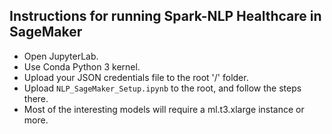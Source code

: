 ## Instructions for running Spark-NLP Healthcare in SageMaker
+ Open JupyterLab.
+ Use Conda Python 3 kernel.
+ Upload your JSON credentials file to the root '/' folder.
+ Upload `NLP_SageMaker_Setup.ipynb` to the root, and follow the steps there.
+ Most of the interesting models will require a ml.t3.xlarge instance or more. 
